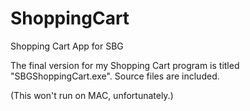 # ShoppingCart
Shopping Cart App for SBG 

The final version for my Shopping Cart program is titled "SBGShoppingCart.exe". Source files are included.  


(This won't run on MAC, unfortunately.)
